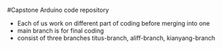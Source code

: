 #Capstone Arduino code repository
- Each of us work on different part of coding before merging into one
- main branch is for final coding
- consist of three branches titus-branch, aliff-branch, kianyang-branch
